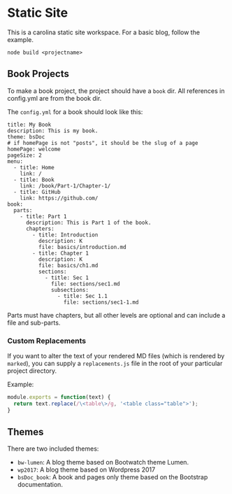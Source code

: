 
# Static Site #

This is a carolina static site workspace. For a basic blog, follow the example.

`node build <projectname>`

## Book Projects #

To make a book project, the project should have a `book` dir.
All references in config.yml are from the book dir.

The `config.yml` for a book should look like this:

```
title: My Book
description: This is my book.
theme: bsDoc
# if homePage is not "posts", it should be the slug of a page
homePage: welcome
pageSize: 2
menu:
  - title: Home
    link: /
  - title: Book
    link: /book/Part-1/Chapter-1/
  - title: GitHub
    link: https://github.com/
book:
  parts:
    - title: Part 1
      description: This is Part 1 of the book.
      chapters:
        - title: Introduction
          description: K
          file: basics/introduction.md
        - title: Chapter 1
          description: K
          file: basics/ch1.md
          sections:
            - title: Sec 1
              file: sections/sec1.md
              subsections:
                - title: Sec 1.1
                  file: sections/sec1-1.md
```

Parts must have chapters, but all other levels are optional and can include
a file and sub-parts.

### Custom Replacements #

If you want to alter the text of your rendered MD files (which is rendered
by `marked`), you can supply a `replacements.js` file in the root of your
particular project directory.

Example:

```js
module.exports = function(text) {
  return text.replace(/\<table\>/g, '<table class="table">');
}
```

## Themes #

There are two included themes:

* `bw-lumen`: A blog theme based on Bootwatch theme Lumen.
* `wp2017`: A blog theme based on Wordpress 2017
* `bsDoc_book`: A book and pages only theme based on the Bootstrap documentation.
